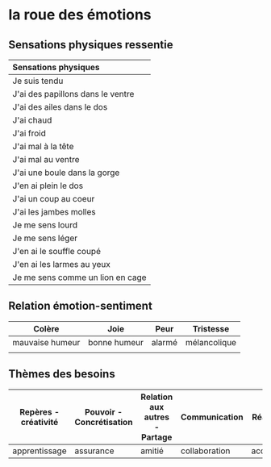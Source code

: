 # la roue des émotions

## Sensations physiques ressentie
 
| Sensations physiques |
| :-- |
| Je suis tendu |
| J'ai des papillons dans le ventre |
| J'ai des ailes dans le dos |
| J'ai chaud |
| J'ai froid |
| J'ai mal à la tête |
| J'ai mal au ventre |
| J'ai une boule dans la gorge |
| J'en ai plein le dos |
| J'ai un coup au coeur |
| J'ai les jambes molles |
| Je me sens lourd |
| Je me sens léger |
| J'en ai le souffle coupé |
| J'en ai les larmes au yeux |
| Je me sens comme un lion en cage |

## Relation émotion-sentiment 

|  Colère | Joie  | Peur | Tristesse |
| -- | -- | -- | -- |
| mauvaise humeur | bonne humeur | alarmé | mélancolique |
|  |  |  |  |

## Thèmes des besoins

| Repères - créativité | Pouvoir - Concrétisation | Relation aux autres - Partage | Communication | Réalisation | Sens | Sécurité - survie |
| -- | -- | -- | -- | -- | -- | -- |
| apprentissage | assurance | amitié | collaboration | acceptation | conscience | abri |
<!--stackedit_data:
eyJoaXN0b3J5IjpbLTk1NTU2Njk2NiwyMDEyNjM3MjU4XX0=
-->
